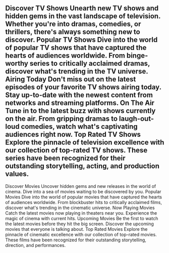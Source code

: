 Discover TV Shows
Unearth new TV shows and hidden gems in the vast landscape of television. Whether you're into dramas, comedies, or thrillers, there's always something new to discover.
Popular TV Shows
Dive into the world of popular TV shows that have captured the hearts of audiences worldwide. From binge-worthy series to critically acclaimed dramas, discover what's trending in the TV universe.
Airing Today
Don't miss out on the latest episodes of your favorite TV shows airing today. Stay up-to-date with the newest content from networks and streaming platforms.
On The Air
Tune in to the latest buzz with shows currently on the air. From gripping dramas to laugh-out-loud comedies, watch what's captivating audiences right now.
Top Rated TV Shows
Explore the pinnacle of television excellence with our collection of top-rated TV shows. These series have been recognized for their outstanding storytelling, acting, and production values.
---
Discover Movies
Uncover hidden gems and new releases in the world of cinema. Dive into a sea of movies waiting to be discovered by you.
Popular Movies
Dive into the world of popular movies that have captured the hearts of audiences worldwide. From blockbuster hits to critically acclaimed films, discover what's trending in the cinematic universe.
Now Playing Movies
Catch the latest movies now playing in theaters near you. Experience the magic of cinema with current hits.
Upcoming Movies
Be the first to watch the latest movies before they hit the big screen. Discover the upcoming movies that everyone is talking about.
Top Rated Movies
Explore the pinnacle of cinematic excellence with our collection of top-rated movies. These films have been recognized for their outstanding storytelling, direction, and performances.